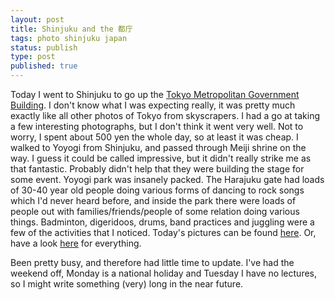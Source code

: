 ```yaml
---
layout: post
title: Shinjuku and the 都庁
tags: photo shinjuku japan
status: publish
type: post
published: true
---
```

Today I went to Shinjuku to go up the [Tokyo Metropolitan Government Building](http://en.wikipedia.org/wiki/Tokyo_Metropolitan_Government_Building). I don't know what I was expecting really, it was pretty much exactly like all other photos of Tokyo from skyscrapers. I had a go at taking a few interesting photographs, but I don't think it went very well. Not to worry, I spent about 500 yen the whole day, so at least it was cheap. I walked to Yoyogi from Shinjuku, and passed through Meiji shrine on the way. I guess it could be called impressive, but it didn't really strike me as that fantastic. Probably didn't help that they were building the stage for some event. Yoyogi park was insanely packed. The Harajuku gate had loads of 30-40 year old people doing various forms of dancing to rock songs which I'd never heard before, and inside the park there were loads of people out with families/friends/people of some relation doing various things. Badminton, digeridoos, drums, band practices and juggling were a few of the activities that I noticed. Today's pictures can be found [here](http://www.flickr.com/photos/mstaniaszek/archives/date-posted/2011/10/09/). Or, have a look [here](http://www.flickr.com/photos/mstaniaszek/) for everything.

Been pretty busy, and therefore had little time to update. I've had the weekend off, Monday is a national holiday and Tuesday I have no lectures, so I might write something (very) long in the near future.
